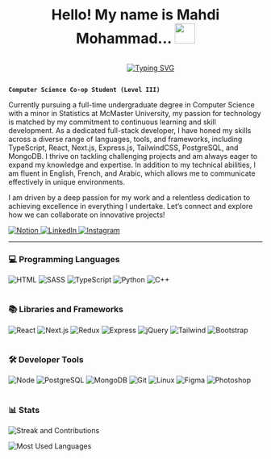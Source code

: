 <div style="display: flex; flex-direction: column; align-items: center; width: 100%; height: fit-content; text-align: center;">
<h1 align="center">
  Hello! My name is Mahdi Mohammad...
  <img src="https://media.giphy.com/media/hvRJCLFzcasrR4ia7z/giphy.gif" width="40">
</h1>
<p align="center" style="margin-left: 60px; width: fit-content;"> 
  <a href="https://git.io/typing-svg"><img src="https://readme-typing-svg.demolab.com?font=Fira+Code&pause=1000&color=22F735&width=435&lines=Welcome+to+my+GitHub+Profile.;McMaster+Computer+Science+Student.;Experienced+Full-stack+Developer." alt="Typing SVG" /></a>
</p>
</div>

**`Computer Science Co-op Student (Level III)`**

Currently pursuing a full-time undergraduate degree in Computer Science with a minor in Statistics at McMaster University, my passion for technology is matched by my commitment to continuous learning and skill development. As a dedicated full-stack developer, I have honed my skills across a diverse range of languages, tools, and frameworks, including TypeScript, React, Next.js, Express.js, TailwindCSS, PostgreSQL, and MongoDB. I thrive on tackling challenging projects and am always eager to expand my knowledge and expertise. In addition to my technical abilities, I am fluent in English, French, and Arabic, which allows me to communicate effectively in unique environments.

I am driven by a deep passion for my work and a relentless dedication to achieving excellence in everything I undertake. Let’s connect and explore how we can collaborate on innovative projects!

<p>
  <a href="https://mahdixmohammad.com">
    <img alt="Notion" title="Notion" src="https://img.shields.io/badge/Personal_Website-black?style=for-the-badge&label=M&labelColor=EF6363"/>
  </a>
  <a href="https://www.linkedin.com/in/mahdixmohammad/">
    <img alt="LinkedIn" title="LinkedIn" src="https://img.shields.io/badge/linkedin-%230077B5.svg?&style=for-the-badge&logo=linkedin&logoColor=white"/>
  </a> 
  <a href="https://www.instagram.com/mahdixmohammad/">
    <img alt="Instagram" title="Instagram" src="https://img.shields.io/badge/instagram-%23E4405F.svg?&style=for-the-badge&logo=instagram&logoColor=white"/>
  </a>
</p>

---

### 💻 Programming Languages

![HTML](https://img.shields.io/badge/html-991f00?style=for-the-badge&logo=html5&logoColor=orange)
![SASS](https://img.shields.io/badge/sass-FFD7F6?style=for-the-badge&logo=sass)
![TypeScript](https://img.shields.io/badge/typescript-FFFFFF.svg?style=for-the-badge&logo=typescript&logoColor=1368B7)
![Python](https://img.shields.io/badge/python-3670A0?style=for-the-badge&logo=python&logoColor=ffdd54)
![C++](https://img.shields.io/badge/c++-slateblue?style=for-the-badge&logo=c%2B%2B)

#

### 📚 Libraries and Frameworks

![React](https://img.shields.io/badge/react-23272F?style=for-the-badge&logo=react)
![Next.js](https://img.shields.io/badge/next.js-black?style=for-the-badge&logo=next.js)
![Redux](https://img.shields.io/badge/redux-E2CBFF?style=for-the-badge&logo=redux&logoColor=9e83f3)
![Express](https://img.shields.io/badge/express-gray.svg?style=for-the-badge&logo=express)
![jQuery](https://img.shields.io/badge/jquery-181C4A?style=for-the-badge&logo=jquery)
![Tailwind](https://img.shields.io/badge/tailwind-DBEEFF?style=for-the-badge&logo=tailwindcss)
![Bootstrap](https://img.shields.io/badge/bootstrap-E6D5FF?style=for-the-badge&logo=bootstrap)

#

### 🛠️ Developer Tools

![Node](https://img.shields.io/badge/node-12A127?style=for-the-badge&logo=node.js&logoColor=white)
![PostgreSQL](https://img.shields.io/badge/postgresql-121C25?style=for-the-badge&logo=postgresql)
![MongoDB](https://img.shields.io/badge/mongodb-0D272A?style=for-the-badge&logo=mongodb)
![Git](https://img.shields.io/badge/git-664400.svg?style=for-the-badge&logo=git&logoColor=orange)
![Linux](https://img.shields.io/badge/Linux-white?style=for-the-badge&logo=linux&logoColor=red)
![Figma](https://img.shields.io/badge/Figma-FED4AD.svg?style=for-the-badge&logo=figma)
![Photoshop](https://img.shields.io/badge/Photoshop-081C38.svg?style=for-the-badge&logo=adobephotoshop&logoColor=31A8FF)

#

### 📊 Stats

![Streak and Contributions](https://github-readme-streak-stats.herokuapp.com/?user=mahdixmohammad&theme=gruvbox&border_radius=4.5)

![Most Used Languages](https://github-readme-stats-sigma-five.vercel.app/api/top-langs/?username=mahdixmohammad&theme=tokyonight&hide_border=false&include_all_commits=true&count_private=true&layout=compact)
